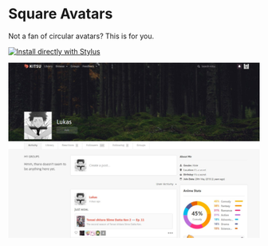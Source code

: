 # Square Avatars
Not a fan of circular avatars? This is for you.

[![Install directly with Stylus](https://img.shields.io/badge/Install%20directly%20with-Stylus-00adad.svg)](https://github.com/lukas-berger/styling-kitsu/raw/main/square-avatars/square-avatars.user.css)

![Square Avatars](kitsusquareavatars.jpg)
